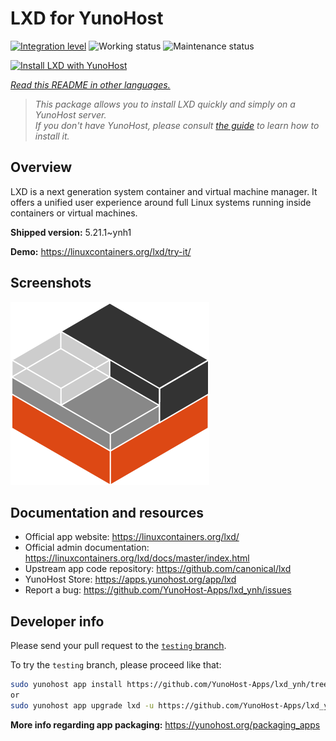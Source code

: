 <!--
N.B.: This README was automatically generated by <https://github.com/YunoHost/apps/tree/master/tools/readme_generator>
It shall NOT be edited by hand.
-->

# LXD for YunoHost

[![Integration level](https://dash.yunohost.org/integration/lxd.svg)](https://dash.yunohost.org/appci/app/lxd) ![Working status](https://ci-apps.yunohost.org/ci/badges/lxd.status.svg) ![Maintenance status](https://ci-apps.yunohost.org/ci/badges/lxd.maintain.svg)

[![Install LXD with YunoHost](https://install-app.yunohost.org/install-with-yunohost.svg)](https://install-app.yunohost.org/?app=lxd)

*[Read this README in other languages.](./ALL_README.md)*

> *This package allows you to install LXD quickly and simply on a YunoHost server.*  
> *If you don't have YunoHost, please consult [the guide](https://yunohost.org/install) to learn how to install it.*

## Overview

LXD is a next generation system container and virtual machine manager. It offers a unified user experience around full Linux systems running inside containers or virtual machines.

**Shipped version:** 5.21.1~ynh1

**Demo:** <https://linuxcontainers.org/lxd/try-it/>

## Screenshots

![Screenshot of LXD](./doc/screenshots/LXD-logo.png)

## Documentation and resources

- Official app website: <https://linuxcontainers.org/lxd/>
- Official admin documentation: <https://linuxcontainers.org/lxd/docs/master/index.html>
- Upstream app code repository: <https://github.com/canonical/lxd>
- YunoHost Store: <https://apps.yunohost.org/app/lxd>
- Report a bug: <https://github.com/YunoHost-Apps/lxd_ynh/issues>

## Developer info

Please send your pull request to the [`testing` branch](https://github.com/YunoHost-Apps/lxd_ynh/tree/testing).

To try the `testing` branch, please proceed like that:

```bash
sudo yunohost app install https://github.com/YunoHost-Apps/lxd_ynh/tree/testing --debug
or
sudo yunohost app upgrade lxd -u https://github.com/YunoHost-Apps/lxd_ynh/tree/testing --debug
```

**More info regarding app packaging:** <https://yunohost.org/packaging_apps>
